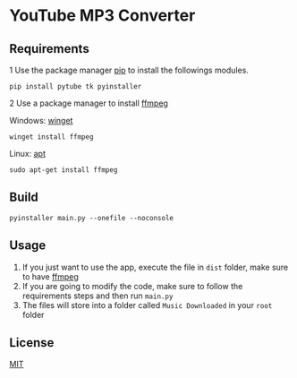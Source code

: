# YouTube MP3 Converter

## Requirements

1 Use the package manager [pip](https://pip.pypa.io/en/stable/) to install the followings modules.

```
pip install pytube tk pyinstaller
```

2 Use a package manager to install [ffmpeg](https://ffmpeg.org/download.html)

Windows: [winget](https://learn.microsoft.com/es-es/windows/package-manager/winget/)
```
winget install ffmpeg
```
Linux: [apt](https://help.ubuntu.com/kubuntu/desktopguide/es/apt-get.html)
```
sudo apt-get install ffmpeg
```

## Build
```
pyinstaller main.py --onefile --noconsole
```

## Usage
1. If you just want to use the app, execute the file in ``dist`` folder, make sure to have [ffmpeg](https://ffmpeg.org/download.html)
2. If you are going to modify the code, make sure to follow the requirements steps and then run ``main.py``
3. The files will store into a folder called ``Music Downloaded`` in your ``root`` folder

## License

[MIT](https://choosealicense.com/licenses/mit/)
